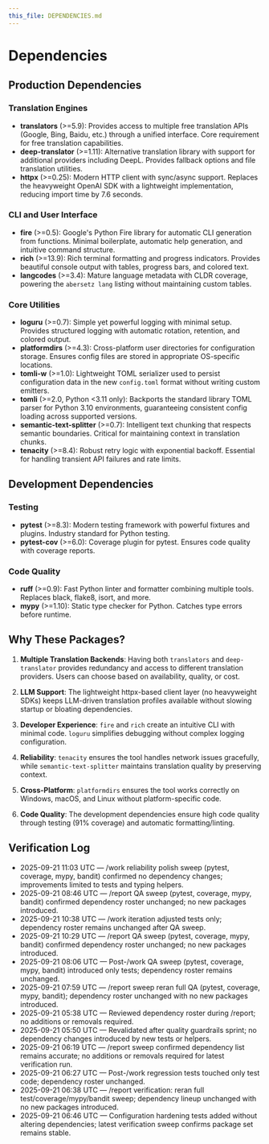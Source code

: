 ```yaml
---
this_file: DEPENDENCIES.md
---
```

# Dependencies

## Production Dependencies

### Translation Engines
- **translators** (>=5.9): Provides access to multiple free translation APIs (Google, Bing, Baidu, etc.) through a unified interface. Core requirement for free translation capabilities.
- **deep-translator** (>=1.11): Alternative translation library with support for additional providers including DeepL. Provides fallback options and file translation utilities.
- **httpx** (>=0.25): Modern HTTP client with sync/async support. Replaces the heavyweight OpenAI SDK with a lightweight implementation, reducing import time by 7.6 seconds.

### CLI and User Interface
- **fire** (>=0.5): Google's Python Fire library for automatic CLI generation from functions. Minimal boilerplate, automatic help generation, and intuitive command structure.
- **rich** (>=13.9): Rich terminal formatting and progress indicators. Provides beautiful console output with tables, progress bars, and colored text.
- **langcodes** (>=3.4): Mature language metadata with CLDR coverage, powering the `abersetz lang` listing without maintaining custom tables.

### Core Utilities
- **loguru** (>=0.7): Simple yet powerful logging with minimal setup. Provides structured logging with automatic rotation, retention, and colored output.
- **platformdirs** (>=4.3): Cross-platform user directories for configuration storage. Ensures config files are stored in appropriate OS-specific locations.
- **tomli-w** (>=1.0): Lightweight TOML serializer used to persist configuration data in the new `config.toml` format without writing custom emitters.
- **tomli** (>=2.0, Python <3.11 only): Backports the standard library TOML parser for Python 3.10 environments, guaranteeing consistent config loading across supported versions.
- **semantic-text-splitter** (>=0.7): Intelligent text chunking that respects semantic boundaries. Critical for maintaining context in translation chunks.
- **tenacity** (>=8.4): Robust retry logic with exponential backoff. Essential for handling transient API failures and rate limits.

## Development Dependencies

### Testing
- **pytest** (>=8.3): Modern testing framework with powerful fixtures and plugins. Industry standard for Python testing.
- **pytest-cov** (>=6.0): Coverage plugin for pytest. Ensures code quality with coverage reports.

### Code Quality
- **ruff** (>=0.9): Fast Python linter and formatter combining multiple tools. Replaces black, flake8, isort, and more.
- **mypy** (>=1.10): Static type checker for Python. Catches type errors before runtime.

## Why These Packages?

1. **Multiple Translation Backends**: Having both `translators` and `deep-translator` provides redundancy and access to different translation providers. Users can choose based on availability, quality, or cost.

2. **LLM Support**: The lightweight httpx-based client layer (no heavyweight SDKs) keeps LLM-driven translation profiles available without slowing startup or bloating dependencies.

3. **Developer Experience**: `fire` and `rich` create an intuitive CLI with minimal code. `loguru` simplifies debugging without complex logging configuration.

4. **Reliability**: `tenacity` ensures the tool handles network issues gracefully, while `semantic-text-splitter` maintains translation quality by preserving context.

5. **Cross-Platform**: `platformdirs` ensures the tool works correctly on Windows, macOS, and Linux without platform-specific code.

6. **Code Quality**: The development dependencies ensure high code quality through testing (91% coverage) and automatic formatting/linting.

## Verification Log
- 2025-09-21 11:03 UTC — /work reliability polish sweep (pytest, coverage, mypy, bandit) confirmed no dependency changes; improvements limited to tests and typing helpers.
- 2025-09-21 08:46 UTC — /report QA sweep (pytest, coverage, mypy, bandit) confirmed dependency roster unchanged; no new packages introduced.
- 2025-09-21 10:38 UTC — /work iteration adjusted tests only; dependency roster remains unchanged after QA sweep.
- 2025-09-21 10:29 UTC — /report QA sweep (pytest, coverage, mypy, bandit) confirmed dependency roster unchanged; no new packages introduced.
- 2025-09-21 08:06 UTC — Post-/work QA sweep (pytest, coverage, mypy, bandit) introduced only tests; dependency roster remains unchanged.
- 2025-09-21 07:59 UTC — /report sweep reran full QA (pytest, coverage, mypy, bandit); dependency roster unchanged with no new packages introduced.
- 2025-09-21 05:38 UTC — Reviewed dependency roster during /report; no additions or removals required.
- 2025-09-21 05:50 UTC — Revalidated after quality guardrails sprint; no dependency changes introduced by new tests or helpers.
- 2025-09-21 06:19 UTC — /report sweep confirmed dependency list remains accurate; no additions or removals required for latest verification run.
- 2025-09-21 06:27 UTC — Post-/work regression tests touched only test code; dependency roster unchanged.
- 2025-09-21 06:38 UTC — /report verification: reran full test/coverage/mypy/bandit sweep; dependency lineup unchanged with no new packages introduced.
- 2025-09-21 06:46 UTC — Configuration hardening tests added without altering dependencies; latest verification sweep confirms package set remains stable.
